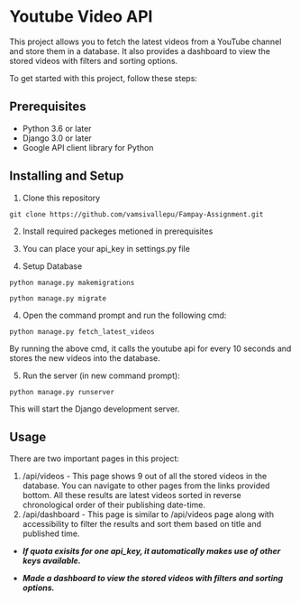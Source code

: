 # Youtube Video API
This project allows you to fetch the latest videos from a YouTube channel and store them in a database. It also provides a dashboard to view the stored videos with filters and sorting options.

To get started with this project, follow these steps:

## Prerequisites
- Python 3.6 or later
- Django 3.0 or later
- Google API client library for Python

## Installing and Setup
1. Clone this repository

`git clone https://github.com/vamsivallepu/Fampay-Assignment.git`

2. Install required packeges metioned in prerequisites

3. You can place your api_key in settings.py file

4. Setup Database

`python manage.py makemigrations`

`python manage.py migrate`

4. Open the command prompt and run the following cmd:

`python manage.py fetch_latest_videos`

By running the above cmd, it calls the youtube api for every 10 seconds and stores the new videos into the database. 

5. Run the server (in new command prompt):

`python manage.py runserver`

This will start the Django development server.

## Usage

There are two important pages in this project:

1. /api/videos - This page shows 9 out of all the stored videos in the database. You can navigate to other pages from the links provided bottom. All these results are latest videos sorted in reverse chronological order of their publishing date-time. 
2. /api/dashboard - This page is similar to /api/videos page along with accessibility to filter the results and sort them based on title and published time. 

- ***If quota exisits for one api_key, it automatically makes use of other keys available.***

- ***Made a dashboard to view the stored videos with filters and sorting options.***
